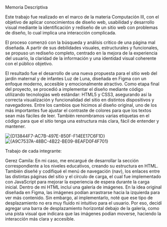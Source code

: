Memoria Descriptiva 

Este trabajo fue realizado en el marco de la materia Computación III, con el objetivo de aplicar conocimientos de diseño web, usabilidad y desarrollo visual mediante la identificación y rediseño de un sitio web con problemas de diseño, lo cual implica una interacción complicada. 

El proceso comenzó con la búsqueda y análisis crítico de una página mal diseñada. A partir de sus debilidades visuales, estructurales y funcionales, se propuso un rediseño completo, centrado en la mejora de la experiencia del usuario, la claridad de la información y una identidad visual coherente con el público objetivo.

El resultado fue el desarrollo de una nueva propuesta para el sitio web del jardín maternal y de infantes Luz de Luna, diseñada en Figma con un enfoque moderno, accesible y emocionalmente atractivo. Como etapa final del proyecto, se procedió a implementar el diseño mediante código utilizando tecnologías web estándar: HTML5 y CSS3, asegurando así la correcta visualización y funcionalidad del sitio en distintos dispositivos y navegadores.
Entre los cambios que hicimos al diseño original, uno de los más importantes fue ajustar el contraste de colores para que los textos sean más fáciles de leer. También renombramos varias etiquetas en el código para que el sitio tenga una estructura más clara, fácil de entender y mantener.

![{D13844F7-AC7B-497E-850F-F14EE17C6F1D}](https://github.com/user-attachments/assets/a2585418-65e8-4230-b5b4-d641bc2ff3fe)
![{A9C7537A-48BC-4B22-BE09-8EAFD0F4F701}](https://github.com/user-attachments/assets/aa88cdf0-cdd5-48ae-b107-b74b9251ecce)

Trabajo de cada integrante: 

  Gerez Camila: En mi caso, me encargué de desarrollar la sección correspondiente a los niveles educativos, creando su estructura en HTML. También diseñé y codifiqué el menú de navegación (nav), los enlaces entre las distintas páginas del sitio y el círculo de carga, el cual fue implementado con JavaScript para mejorar la experiencia de espera durante la carga inicial. Dentro de mi HTML incluí una galería de imágenes. En la idea original diseñada en Figma, las imágenes podían arrastrarse hacia la izquierda para ver más contenido. Sin embargo, al implementarlo, noté que ese tipo de desplazamiento no era muy fluido ni intuitivo para el usuario. Por eso, decidí agregar una barra de desplazamiento horizontal debajo de la galería, como una pista visual que indicara que las imágenes podían moverse, haciendo la interacción más clara y accesible.
